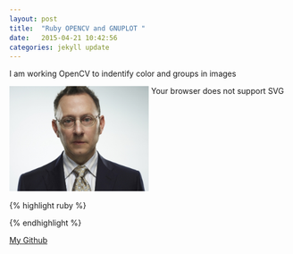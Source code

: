 ```yaml
---
layout: post
title:  "Ruby OPENCV and GNUPLOT "
date:   2015-04-21 10:42:56
categories: jekyll update
---
```

I am working OpenCV to indentify color and groups in images

 <object width="250px"  style="float: right; " id="front-page-logo" type="image/svg+xml" data="/media/colorplot.svg">Your browser does not support SVG</object>

 <img width="250px" src="/media/MichaelEmerson.jpg">


{% highlight ruby %}

{% endhighlight %}




[My Github][github]


[github]:      http://github.com/joegyoung

